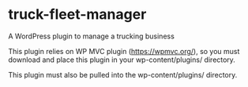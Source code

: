 # truck-fleet-manager
A WordPress plugin to manage a trucking business

This plugin relies on WP MVC plugin (https://wpmvc.org/), so you must download and place this plugin in your wp-content/plugins/ directory.

This plugin must also be pulled into the wp-content/plugins/ directory.
